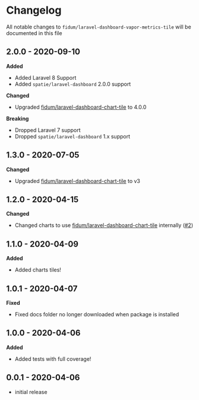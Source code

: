 # Changelog

All notable changes to `fidum/laravel-dashboard-vapor-metrics-tile` will be documented in this file

## 2.0.0 - 2020-09-10

**Added**
- Added Laravel 8 Support
- Added `spatie/laravel-dashboard` 2.0.0 support

**Changed**
- Upgraded [fidum/laravel-dashboard-chart-tile](https://github.com/fidum/laravel-dashboard-chart-tile) to 4.0.0

**Breaking**
- Dropped Laravel 7 support
- Dropped `spatie/laravel-dashboard` 1.x support

## 1.3.0 - 2020-07-05

**Changed**
- Upgraded [fidum/laravel-dashboard-chart-tile](https://github.com/fidum/laravel-dashboard-chart-tile) to v3

## 1.2.0 - 2020-04-15

**Changed**
- Changed charts to use [fidum/laravel-dashboard-chart-tile](https://github.com/fidum/laravel-dashboard-chart-tile) internally ([#2](https://github.com/fidum/laravel-dashboard-vapor-metrics-tile/pull/2))

## 1.1.0 - 2020-04-09

**Added**
- Added charts tiles!

## 1.0.1 - 2020-04-07

**Fixed**
- Fixed docs folder no longer downloaded when package is installed

## 1.0.0 - 2020-04-06

**Added**
- Added tests with full coverage!

## 0.0.1 - 2020-04-06

- initial release
